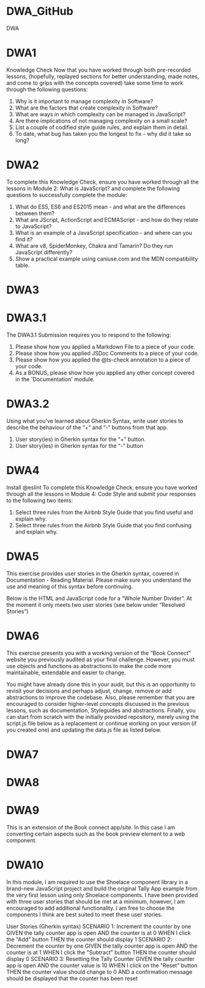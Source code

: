 # DWA_GitHub
DWA

# DWA1
Knowledge Check
Now that you have worked through both pre-recorded lessons, (hopefully, replayed sections for better understanding, made notes, and come to grips with the concepts covered) take some time to work through the following questions:

1. Why is it important to manage complexity in Software?
2. What are the factors that create complexity in Software?
3. What are ways in which complexity can be managed in JavaScript?
4. Are there implications of not managing complexity on a small scale?
5. List a couple of codified style guide rules, and explain them in detail.
6. To date, what bug has taken you the longest to fix - why did it take so long?

# DWA2
To complete this Knowledge Check, ensure you have worked through all the lessons in Module 2: What is JavaScript? and complete the following questions to successfully complete the module:

1. What do ES5, ES6 and ES2015 mean - and what are the differences between them?
2. What are JScript, ActionScript and ECMAScript - and how do they relate to JavaScript?
3. What is an example of a JavaScript specification - and where can you find it?
4. What are v8, SpiderMonkey, Chakra and Tamarin? Do they run JavaScript differently?
5. Show a practical example using caniuse.com and the MDN compatibility table.

# DWA3
# DWA3.1
The DWA3.1 Submission requires you to respond to the following:

1. Please show how you applied a Markdown File to a piece of your code.
2. Please show how you applied JSDoc Comments to a piece of your code.
3. Please show how you applied the @ts-check annotation to a piece of your code.
4. As a BONUS, please show how you applied any other concept covered in the 'Documentation' module.

# DWA3.2
Using what you’ve learned about Gherkin Syntax, write user stories to describe the behaviour of the “+” and “-” buttons from that app.

1. User story(ies) in Gherkin syntax for the “+” button. 
2. User story(ies) in Gherkin syntax for the “-” button

# DWA4
Install @eslint
To complete this Knowledge Check, ensure you have worked through all the lessons in Module 4: Code Style and submit your responses to the following two items:

1. Select three rules from the Airbnb Style Guide that you find useful and explain why.
2. Select three rules from the Airbnb Style Guide that you find confusing and explain why.
# DWA5
This exercise provides user stories in the Gherkin syntax, covered in Documentation - Reading Material. Please make sure you understand the use and meaning of this syntax before continuing.

Below is the HTML and JavaScript code for a “Whole Number Divider”. At the moment it only meets two user stories (see below under “Resolved Stories”)

# DWA6
This exercise presents you with a working version of the “Book Connect” website you previously audited as your final challenge. However, you must use objects and functions as abstractions to make the code more maintainable, extendable and easier to change.

You might have already done this in your audit, but this is an opportunity to revisit your decisions and perhaps adjust, change, remove or add abstractions to improve the codebase. Also, please remember that you are encouraged to consider higher-level concepts discussed in the previous lessons, such as documentation, Styleguides and abstractions. Finally, you can start from scratch with the initially provided repository, merely using the script.js file below as a replacement or continue working on your version (if you created one) and updating the data.js file as listed below.

# DWA7 

# DWA8 

# DWA9
This is an extension of the Book connect app/site. In this case I am converting certain aspects such as the book preview element to a web component.
# DWA10
In this module, I am required to use the Shoelace component library in a brand-new JavaScript project and build the original Tally App example from the very first lesson using only Shoelace components. I have been provided with three user stories that should be met at a minimum, however, I am encouraged to add additional functionality. I am free to choose the components I think are best suited to meet these user stories.

User Stories (Gherkin syntax)
SCENARIO 1: Increment the counter by one
 GIVEN the tally counter app is open
 AND the counter is at 0
 WHEN I click the "Add" button
 THEN the counter should display 1
SCENARIO 2: Decrement the counter by one
 GIVEN the tally counter app is open
 AND the counter is at 1
 WHEN I click the "Subtract" button
 THEN the counter should display 0
SCENARIO 3: Resetting the Tally Counter
 GIVEN the tally counter app is open
 AND the counter value is 10
 WHEN I click on the "Reset" button
 THEN the counter value should change to 0
 AND a confirmation message should be displayed that the counter has been reset